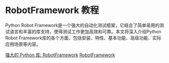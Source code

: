 # RobotFramework 教程

<show-structure depth="3"/>

Python Robot Framework是一个强大的自动化测试框架，它结合了简单易用的测试语言和丰富的库支持，使得测试工作更加高效和可靠。本文将深入介绍Python Robot Framework库的各个方面，包括安装、特性、基本功能、高级功能、实际应用场景等内容。

<seealso>
<category ref="ref_docs">
    <a href="https://mp.weixin.qq.com/s/89uDn7kHenhcRbsUuJ_WUg">强大的 Python 库: RobotFramework</a>
</category>
<category ref="ref_github">
    <a href="https://github.com/robotframework/robotframework">RobotFramework</a>
</category>
<category ref="ref_issues">
</category>
<category ref="ref_hf">
</category>
<category ref="ref_ms">
</category>
</seealso>
